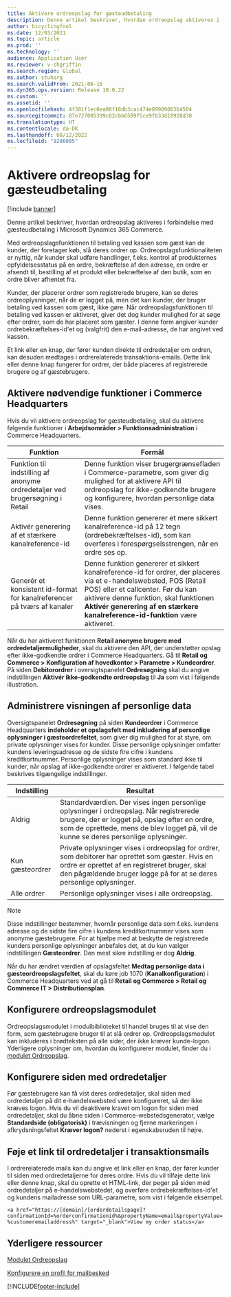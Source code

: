 ```yaml
---
title: Aktivere ordreopslag for gæsteudbetaling
description: Denne artikel beskriver, hvordan ordreopslag aktiveres i forbindelse med gæsteudbetaling i Microsoft Dynamics 365 Commerce.
author: bicyclingfool
ms.date: 12/03/2021
ms.topic: article
ms.prod: ''
ms.technology: ''
audience: Application User
ms.reviewer: v-chgriffin
ms.search.region: Global
ms.author: stuharg
ms.search.validFrom: 2021-08-15
ms.dyn365.ops.version: Release 10.0.22
ms.custom: ''
ms.assetid: ''
ms.openlocfilehash: 4f381f1ec0ea08f18db3cac474e8990906364504
ms.sourcegitcommit: 87e727005399c82cbb6509f5ce9fb33d18928d30
ms.translationtype: HT
ms.contentlocale: da-DK
ms.lasthandoff: 08/12/2022
ms.locfileid: "9286885"
---
```

# <a name="enable-order-lookup-for-guest-checkouts"></a>Aktivere ordreopslag for gæsteudbetaling

[!include [banner](includes/banner.md)]

Denne artikel beskriver, hvordan ordreopslag aktiveres i forbindelse med gæsteudbetaling i Microsoft Dynamics 365 Commerce.

Med ordreopslagsfunktionen til betaling ved kassen som gæst kan de kunder, der foretager køb, slå deres ordrer op. Ordreopslagsfunktionaliteten er nyttig, når kunder skal udføre handlinger, f.eks. kontrol af produkternes opfyldelsesstatus på en ordre, bekræftelse af den adresse, en ordre er afsendt til, bestilling af et produkt eller bekræftelse af den butik, som en ordre bliver afhentet fra.

Kunder, der placerer ordrer som registrerede brugere, kan se deres ordreoplysninger, når de er logget på, men det kan kunder, der bruger betaling ved kassen som gæst, ikke gøre. Når ordreopslagsfunktionen til betaling ved kassen er aktiveret, giver det dog kunder mulighed for at søge efter ordrer, som de har placeret som gæster. I denne form angiver kunder ordrebekræftelses-id'et og (valgfrit) den e-mail-adresse, de har angivet ved kassen.

Et link eller en knap, der fører kunden direkte til ordredetaljer om ordren, kan desuden medtages i ordrerelaterede transaktions-emails. Dette link eller denne knap fungerer for ordrer, der både placeres af registrerede brugere og af gæstebrugere.

## <a name="turn-on-necessary-features-in-commerce-headquarters"></a>Aktivere nødvendige funktioner i Commerce Headquarters

Hvis du vil aktivere ordreopslag for gæsteudbetaling, skal du aktivere følgende funktioner i **Arbejdsområder \> Funktionsadministration** i Commerce Headquarters.

| Funktion | Formål |
|---------|---------|
| Funktion til indstilling af anonyme ordredetaljer ved brugersøgning i Retail | Denne funktion viser brugergrænsefladen i Commerce-parametre, som giver dig mulighed for at aktivere API til ordreopslag for ikke-godkendte brugere og konfigurere, hvordan personlige data vises. |
| Aktivér generering af et stærkere kanalreference-id | Denne funktion genererer et mere sikkert kanalreference-id på 12 tegn (ordrebekræftelses-id), som kan overføres i forespørgselsstrengen, når en ordre ses op. |
| Generér et konsistent id-format for kanalreferencer på tværs af kanaler | Denne funktion genererer et sikkert kanalreference-id for ordrer, der placeres via et e-handelswebsted, POS (Retail POS) eller et callcenter. Før du kan aktivere denne funktion, skal funktionen **Aktivér generering af en stærkere kanalreference-id-funktion** være aktiveret. |

Når du har aktiveret funktionen **Retail anonyme brugere med ordredetaljermuligheder**, skal du aktivere den API, der understøtter opslag efter ikke-godkendte ordrer i Commerce Headquarters. Gå til **Retail og Commerce \> Konfiguration af hovedkontor \> Parametre \> Kundeordrer**. På siden **Debitorordrer** i oversigtspanelet **Ordresøgning** skal du angive indstillingen **Aktivér ikke-godkendte ordreopslag** til **Ja** som vist i følgende illustration.

## <a name="manage-the-display-of-personal-data"></a>Administrere visningen af personlige data

Oversigtspanelet **Ordresøgning** på siden **Kundeordrer** i Commerce Headquarters **indeholder et opslagsfelt med inkludering af personlige oplysninger i gæsteordrefeltet**, som giver dig mulighed for at styre, om private oplysninger vises for kunder. Disse personlige oplysninger omfatter kundens leveringsadresse og de sidste fire cifre i kundens kreditkortnummer. Personlige oplysninger vises som standard ikke til kunder, når opslag af ikke-godkendte ordrer er aktiveret. I følgende tabel beskrives tilgængelige indstillinger.

| Indstilling | Resultat |
|--------|--------|
| Aldrig | Standardværdien. Der vises ingen personlige oplysninger i ordreopslag. Når registrerede brugere, der er logget på, opslag efter en ordre, som de oprettede, mens de blev logget på, vil de kunne se deres personlige oplysninger. |
| Kun gæsteordrer | Private oplysninger vises i ordreopslag for ordrer, som debitorer har oprettet som gæster. Hvis en ordre er oprettet af en registreret bruger, skal den pågældende bruger logge på for at se deres personlige oplysninger. |
| Alle ordrer | Personlige oplysninger vises i alle ordreopslag. |

> [!NOTE]
> Disse indstillinger bestemmer, hvornår personlige data som f.eks. kundens adresse og de sidste fire cifre i kundens kreditkortnummer vises som anonyme gæstebrugere. For at hjælpe med at beskytte de registrerede kunders personlige oplysninger anbefales det, at du kun vælger indstillingen **Gæsteordrer**. Den mest sikre indstilling er dog **Aldrig**.

Når du har ændret værdien af opslagsfeltet **Medtag personlige data i gæsteordreopslagsfeltet**, skal du køre job 1070 (**Kanalkonfiguration**) i Commerce Headquarters ved at gå til **Retail og Commerce \> Retail og Commerce IT \> Distributionsplan**.

## <a name="configure-the-order-lookup-module"></a>Konfigurere ordreopslagsmodulet

Ordreopslagsmodulet i modulbiblioteket til handel bruges til at vise den form, som gæstebrugere bruger til at slå ordrer op. Ordreopslagsmodulet kan inkluderes i brødteksten på alle sider, der ikke kræver kunde-logon. Yderligere oplysninger om, hvordan du konfigurerer modulet, finder du i [modulet Ordreopslag](order-lookup-module.md).

## <a name="configure-the-order-details-page"></a>Konfigurere siden med ordredetaljer

Før gæstebrugere kan få vist deres ordredetaljer, skal siden med ordredetaljer på dit e-handelswebsted være konfigureret, så der ikke kræves logon. Hvis du vil deaktivere kravet om logon for siden med ordredetaljer, skal du åbne siden i Commerce-webstedsgenerator, vælge **Standardside (obligatorisk)** i trævisningen og fjerne markeringen i afkrydsningsfeltet **Kræver logon?** nederst i egenskabsruden til højre.

## <a name="add-a-link-to-order-details-in-transactional-emails"></a>Føje et link til ordredetaljer i transaktionsmails

I ordrerelaterede mails kan du angive et link eller en knap, der fører kunder til siden med ordredetaljerne for deres ordre. Hvis du vil tilføje dette link eller denne knap, skal du oprette et HTML-link, der peger på siden med ordredetaljer på e-handelswebstedet, og overføre ordrebekræftelses-id'et og kundens mailadresse som URL-parametre, som vist i følgende eksempel.

`<a href="https://[domain]/[orderdetailspage]?confirmationId=%orderconfirmationid%&propertyName=email&propertyValue=%customeremailaddress%" target="_blank">View my order status</a>`

## <a name="additional-resources"></a>Yderligere ressourcer

[Modulet Ordreopslag](order-lookup-module.md)

[Konfigurere en profil for mailbesked](email-notification-profiles.md)

[!INCLUDE[footer-include](../includes/footer-banner.md)]
